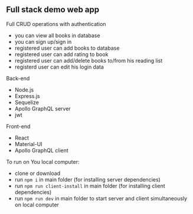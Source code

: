 ## Full stack demo web app

Full CRUD operations with authentication  
- you can view all books in database  
- you can sign up/sign in  
- registered user can add books to database  
- registered user can add rating to book
- registered user can add/delete books to/from his reading list  
- registerd user can edit his login data

Back-end
- Node.js
- Express.js
- Sequelize
- Apollo GraphQL server
- jwt

Front-end
- React
- Material-UI
- Apollo GraphQL client

To run on You local computer:
- clone or download
- run `npm i` in main folder (for installing server dependencies)
- run `npm run client-install` in main folder (for installing client dependencies)
- run `npm run dev` in main folder to start server and client simultaneously on local computer